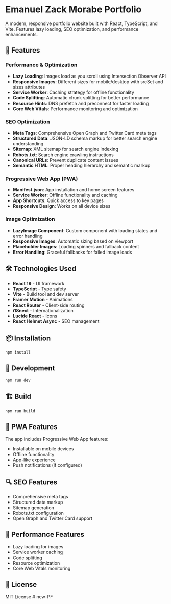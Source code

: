 # Emanuel Zack Morabe Portfolio

A modern, responsive portfolio website built with React, TypeScript, and Vite. Features lazy loading, SEO optimization, and performance enhancements.

## 🚀 Features

### Performance & Optimization
- **Lazy Loading**: Images load as you scroll using Intersection Observer API
- **Responsive Images**: Different sizes for mobile/desktop with srcSet and sizes attributes
- **Service Worker**: Caching strategy for offline functionality
- **Code Splitting**: Automatic chunk splitting for better performance
- **Resource Hints**: DNS prefetch and preconnect for faster loading
- **Core Web Vitals**: Performance monitoring and optimization

### SEO Optimization
- **Meta Tags**: Comprehensive Open Graph and Twitter Card meta tags
- **Structured Data**: JSON-LD schema markup for better search engine understanding
- **Sitemap**: XML sitemap for search engine indexing
- **Robots.txt**: Search engine crawling instructions
- **Canonical URLs**: Prevent duplicate content issues
- **Semantic HTML**: Proper heading hierarchy and semantic markup

### Progressive Web App (PWA)
- **Manifest.json**: App installation and home screen features
- **Service Worker**: Offline functionality and caching
- **App Shortcuts**: Quick access to key pages
- **Responsive Design**: Works on all device sizes

### Image Optimization
- **LazyImage Component**: Custom component with loading states and error handling
- **Responsive Images**: Automatic sizing based on viewport
- **Placeholder Images**: Loading spinners and fallback content
- **Error Handling**: Graceful fallbacks for failed image loads

## 🛠️ Technologies Used

- **React 19** - UI framework
- **TypeScript** - Type safety
- **Vite** - Build tool and dev server
- **Framer Motion** - Animations
- **React Router** - Client-side routing
- **i18next** - Internationalization
- **Lucide React** - Icons
- **React Helmet Async** - SEO management

## 📦 Installation

```bash
npm install
```

## 🚀 Development

```bash
npm run dev
```

## 🏗️ Build

```bash
npm run build
```

## 📱 PWA Features

The app includes Progressive Web App features:
- Installable on mobile devices
- Offline functionality
- App-like experience
- Push notifications (if configured)

## 🔍 SEO Features

- Comprehensive meta tags
- Structured data markup
- Sitemap generation
- Robots.txt configuration
- Open Graph and Twitter Card support

## 🎨 Performance Features

- Lazy loading for images
- Service worker caching
- Code splitting
- Resource optimization
- Core Web Vitals monitoring

## 📄 License

MIT License
#   n e w - P F  
 